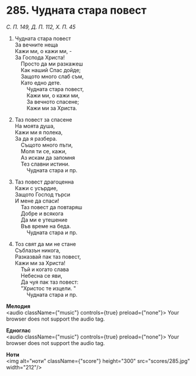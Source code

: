 # 285. Чудната стара повест  

*С. П. 149, Д. П. 112, Х. П. 45*  

1. Чудната стара повест  
За вечните неща  
Кажи ми, о кажи ми, -  
За Господа Христа!  
    Просто да ми разкажеш  
    Как наший Спас дойде;  
    Защото много слаб съм,  
    Като едно дете.  
        Чудната стара повест,  
        Кажи ми, о кажи ми,  
        За вечното спасене;  
        Кажи ми за Христа.  

2. Таз повест за спасене  
На моята душа,  
Кажи ми я полека,  
За да я разбера.  
    Същото много пъти,  
    Моля ти се, кажи,  
    Аз искам да запомня  
    Тез славни истини.  
        Чудната стара и пр.  

3. Таз повест драгоценна  
Кажи с усърдие,  
Защото Господ търси  
И мене да спаси!  
    Таз повест да повтаряш  
    Добре и всякога  
    Да ми е утешение  
    Във време на беда.  
        Чудната стара и пр.  

4. Тоз свят да ми не стане  
Съблазън никога,  
Разказвай пак таз повест,  
Кажи ми за Христа!  
    Тъй и когато слава  
    Небесна се яви,  
    Да чуя пак таз повест:  
    "Христос те изцели. "  
        Чудната стара и пр.  

__Мелодия__  
<audio className={"music"} controls={true} preload={"none"}><source src="mp3/285.mp3" type="audio/mpeg"/>
Your browser does not support the audio tag.
</audio>  

__Едноглас__  
<audio className={"music"} controls={true} preload={"none"}><source src="transp/285.mp3" type="audio/mpeg"/>
Your browser does not support the audio tag.
</audio>  

__Ноти__  
<img alt="ноти" className={"score"} height="300" src="scores/285.jpg" width="212"/>
